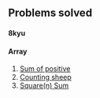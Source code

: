 ## Problems solved

#### 8kyu

#### Array

1. [Sum of positive](https://www.codewars.com/kata/5715eaedb436cf5606000381/)
2. [Counting sheep](https://www.codewars.com/kata/54edbc7200b811e956000556)
3. [Square(n) Sum](https://www.codewars.com/kata/515e271a311df0350d00000f6)
